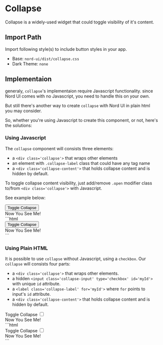 # Collapse

Collapse is a widely-used widget that could toggle visibility of it's content.

## Import Path
Import following style(s) to include button styles in your app.

- Base: `nord-ui/dist/collapse.css`
- Dark Theme: `none`

## Implementaion
generaly, `collapse`'s implementaion require Javascript functionality. since Nord UI comes with no Javascript, you need to handle this on your own.

But still there's another way to create `collapse` with Nord UI in plain html you may consider.

So, whether you're using Javascript to create this component, or not, here's the solutions:

### Using Javascript
The `collapse` component will consists three elements:
- a `<div class='collapse'>` that wraps other elements
- an element with `.collapse-label` class that could have any tag name
- a `<div class='collapse-content'>` that holds collapse content and is hidden by default.

To toggle collapse content visibility, just add/remove `.open` modifier class to/from `<div class='collapse'>` with Javascript.

See example below:

<div class='code-example'>
	<div class="preview">
		<div class='collapse'>
			<button class='btn primary block collapse-label' collapse-target>Toggle Collapse</button>
			<div class="collapse-content">
				<div class="card minimal">
					<div class="card-body">
						Now You See Me!
					</div>
				</div>
			</div>
		</div>
	</div>
	<div class='source'>
```html
<div class='collapse'>
	<button class='btn primary block collapse-label'>Toggle Collapse</button>
	<div class="collapse-content">
		<div class="card minimal">
			<div class="card-body">
				Now You See Me!
			</div>
		</div>
	</div>
</div>
```
	</div>
</div>

### Using Plain HTML
It is possible to use `collapse` without Javascript, using a `checkbox`.
Our `collapse` will consists four parts:
- a `<div class='collapse'>` that wraps other elements.
- a hidden `<input class='collapse-input' type='checkbox' id='myId'>` with unique `id` attribute.
- a `<label class='collapse-label' for='myId'>` where `for` points to input's `id` attribute.
- a `<div class='collapse-content'>` that holds collapse content and is hidden by default.

<div class='code-example'>
	<div class="preview">
		<div class='collapse'>
			<label class='collapse-label' for='collapse-toggler'>Toggle Collapse</label>
			<input class='collapse-input' type="checkbox" id="collapse-toggler">
			<div class="collapse-content">
				<div class="card minimal">
					<div class="card-body">
						Now You See Me!
					</div>
				</div>
			</div>
		</div>
	</div>
	<div class='source'>
```html
<div class='collapse'>
	<label class='collapse-label' for='collapse-toggler'>Toggle Collapse</label>
	<input class='collapse-input' type="checkbox" id="collapse-toggler">
	<div class="collapse-content">
		<div class="card minimal">
			<div class="card-body">
				Now You See Me!
			</div>
		</div>
	</div>
</div>
```
	</div>
</div>